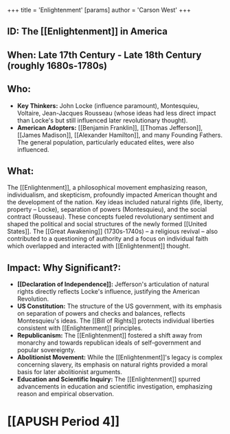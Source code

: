 +++
 title = 'Enlightenment'
[params]
	author = 'Carson West'
+++
## ID: The [[Enlightenment]] in America

## When: Late 17th Century - Late 18th Century (roughly 1680s-1780s)

## Who: 
* **Key Thinkers:** John Locke (influence paramount), Montesquieu, Voltaire, Jean-Jacques Rousseau (whose ideas had less direct impact than Locke's but still influenced later revolutionary thought).
* **American Adopters:** [[Benjamin Franklin]], [[Thomas Jefferson]], [[James Madison]], [[Alexander Hamilton]], and many Founding Fathers.  The general population, particularly educated elites, were also influenced.

## What: 
The [[Enlightenment]], a philosophical movement emphasizing reason, individualism, and skepticism, profoundly impacted American thought and the development of the nation.  Key ideas included natural rights (life, liberty, property – Locke), separation of powers (Montesquieu), and the social contract (Rousseau). These concepts fueled revolutionary sentiment and shaped the political and social structures of the newly formed [[United States]].  The [[Great Awakening]] (1730s-1740s) – a religious revival – also contributed to a questioning of authority and a focus on individual faith which overlapped and interacted with [[Enlightenment]] thought.

## Impact: Why Significant?:
* **[[Declaration of Independence]]:** Jefferson's articulation of natural rights directly reflects Locke's influence, justifying the American Revolution.
* **US Constitution:** The structure of the US government, with its emphasis on separation of powers and checks and balances, reflects Montesquieu's ideas. The [[Bill of Rights]] protects individual liberties consistent with [[Enlightenment]] principles.
* **Republicanism:** The [[Enlightenment]] fostered a shift away from monarchy and towards republican ideals of self-government and popular sovereignty.
* **Abolitionist Movement:**  While the [[Enlightenment]]'s legacy is complex concerning slavery, its emphasis on natural rights provided a moral basis for later abolitionist arguments.
* **Education and Scientific Inquiry:** The [[Enlightenment]] spurred advancements in education and scientific investigation, emphasizing reason and empirical observation.


# [[APUSH Period 4]]
